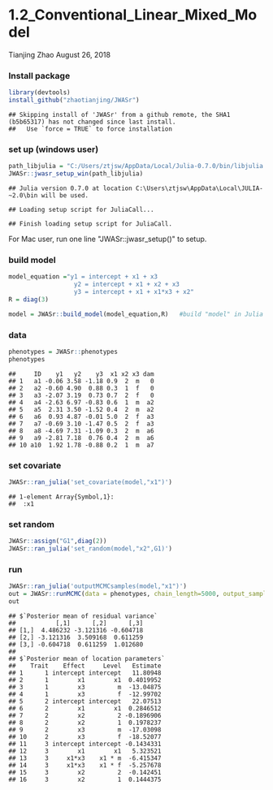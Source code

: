 1.2\_Conventional\_Linear\_Mixed\_Model
================
Tianjing Zhao
August 26, 2018

### Install package

``` r
library(devtools)
install_github("zhaotianjing/JWASr")
```

    ## Skipping install of 'JWASr' from a github remote, the SHA1 (b5b65317) has not changed since last install.
    ##   Use `force = TRUE` to force installation

### set up (windows user)

``` r
path_libjulia = "C:/Users/ztjsw/AppData/Local/Julia-0.7.0/bin/libjulia.dll"
JWASr::jwasr_setup_win(path_libjulia)
```

    ## Julia version 0.7.0 at location C:\Users\ztjsw\AppData\Local\JULIA-~2.0\bin will be used.

    ## Loading setup script for JuliaCall...

    ## Finish loading setup script for JuliaCall.

For Mac user, run one line "JWASr::jwasr\_setup()" to setup.

### build model

``` r
model_equation ="y1 = intercept + x1 + x3
                  y2 = intercept + x1 + x2 + x3
                  y3 = intercept + x1 + x1*x3 + x2"
R = diag(3)

model = JWASr::build_model(model_equation,R)   #build "model" in Julia
```

### data

``` r
phenotypes = JWASr::phenotypes
phenotypes
```

    ##     ID    y1   y2    y3  x1 x2 x3 dam
    ## 1   a1 -0.06 3.58 -1.18 0.9  2  m   0
    ## 2   a2 -0.60 4.90  0.88 0.3  1  f   0
    ## 3   a3 -2.07 3.19  0.73 0.7  2  f   0
    ## 4   a4 -2.63 6.97 -0.83 0.6  1  m  a2
    ## 5   a5  2.31 3.50 -1.52 0.4  2  m  a2
    ## 6   a6  0.93 4.87 -0.01 5.0  2  f  a3
    ## 7   a7 -0.69 3.10 -1.47 0.5  2  f  a3
    ## 8   a8 -4.69 7.31 -1.09 0.3  2  m  a6
    ## 9   a9 -2.81 7.18  0.76 0.4  2  m  a6
    ## 10 a10  1.92 1.78 -0.88 0.2  1  m  a7

### set covariate

``` r
JWASr::ran_julia('set_covariate(model,"x1")')
```

    ## 1-element Array{Symbol,1}:
    ##  :x1

### set random

``` r
JWASr::assign("G1",diag(2))
JWASr::ran_julia('set_random(model,"x2",G1)')
```

### run

``` r
JWASr::ran_julia('outputMCMCsamples(model,"x1")')
out = JWASr::runMCMC(data = phenotypes, chain_length=5000, output_samples_frequency=100)
out
```

    ## $`Posterior mean of residual variance`
    ##           [,1]      [,2]      [,3]
    ## [1,]  4.486232 -3.121316 -0.604718
    ## [2,] -3.121316  3.509168  0.611259
    ## [3,] -0.604718  0.611259  1.012680
    ## 
    ## $`Posterior mean of location parameters`
    ##    Trait    Effect     Level   Estimate
    ## 1      1 intercept intercept   11.80948
    ## 2      1        x1        x1  0.4019952
    ## 3      1        x3         m  -13.04875
    ## 4      1        x3         f  -12.99702
    ## 5      2 intercept intercept   22.07513
    ## 6      2        x1        x1  0.2846512
    ## 7      2        x2         2 -0.1896906
    ## 8      2        x2         1  0.1978237
    ## 9      2        x3         m  -17.03098
    ## 10     2        x3         f  -18.52077
    ## 11     3 intercept intercept -0.1434331
    ## 12     3        x1        x1   5.323521
    ## 13     3     x1*x3    x1 * m  -6.415347
    ## 14     3     x1*x3    x1 * f  -5.257678
    ## 15     3        x2         2  -0.142451
    ## 16     3        x2         1  0.1444375

